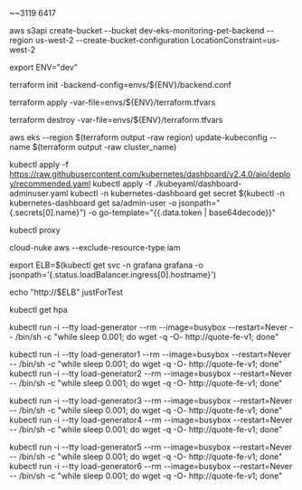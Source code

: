 ~~3119 6417


aws s3api create-bucket --bucket dev-eks-monitoring-pet-backend --region us-west-2 --create-bucket-configuration LocationConstraint=us-west-2

export ENV="dev"

terraform init -backend-config=envs/${ENV}/backend.conf

terraform apply -var-file=envs/${ENV}/terraform.tfvars

terraform destroy -var-file=envs/${ENV}/terraform.tfvars


aws eks --region $(terraform output -raw region) update-kubeconfig --name $(terraform output -raw cluster_name)

kubectl apply -f https://raw.githubusercontent.com/kubernetes/dashboard/v2.4.0/aio/deploy/recommended.yaml
kubectl apply -f ./kubeyaml/dashboard-adminuser.yaml kubectl -n kubernetes-dashboard get secret $(kubectl -n
kubernetes-dashboard get sa/admin-user -o jsonpath="{.secrets[0].name}") -o go-template="{{.data.token | base64decode}}"

kubectl proxy

cloud-nuke aws --exclude-resource-type iam

export ELB=$(kubectl get svc -n grafana grafana -o jsonpath='{.status.loadBalancer.ingress[0].hostname}')

echo "http://$ELB"
justForTest



kubectl get hpa

kubectl run -i     --tty load-generator     --rm --image=busybox     --restart=Never     -- /bin/sh -c "while sleep 0.001; do wget -q -O- http://quote-fe-v1; done"

kubectl run -i     --tty load-generator1     --rm --image=busybox     --restart=Never     -- /bin/sh -c "while sleep 0.001; do wget -q -O- http://quote-fe-v1; done"
kubectl run -i     --tty load-generator2     --rm --image=busybox     --restart=Never     -- /bin/sh -c "while sleep 0.001; do wget -q -O- http://quote-fe-v1; done"

kubectl run -i     --tty load-generator3     --rm --image=busybox     --restart=Never     -- /bin/sh -c "while sleep 0.001; do wget -q -O- http://quote-fe-v1; done"
kubectl run -i     --tty load-generator4     --rm --image=busybox     --restart=Never     -- /bin/sh -c "while sleep 0.001; do wget -q -O- http://quote-fe-v1; done"

kubectl run -i     --tty load-generator5     --rm --image=busybox     --restart=Never     -- /bin/sh -c "while sleep 0.001; do wget -q -O- http://quote-fe-v1; done"
kubectl run -i     --tty load-generator6     --rm --image=busybox     --restart=Never     -- /bin/sh -c "while sleep 0.001; do wget -q -O- http://quote-fe-v1; done"

